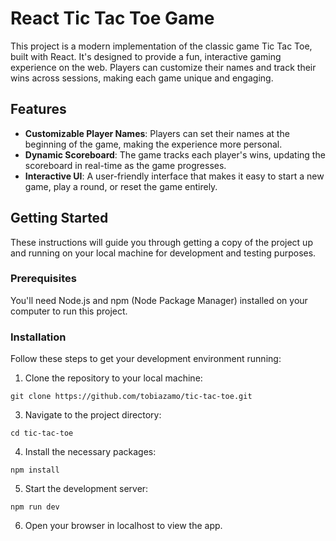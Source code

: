 # React Tic Tac Toe Game

This project is a modern implementation of the classic game Tic Tac Toe, built with React. It's designed to provide a fun, interactive gaming experience on the web. Players can customize their names and track their wins across sessions, making each game unique and engaging.

## Features

- **Customizable Player Names**: Players can set their names at the beginning of the game, making the experience more personal.
- **Dynamic Scoreboard**: The game tracks each player's wins, updating the scoreboard in real-time as the game progresses.
- **Interactive UI**: A user-friendly interface that makes it easy to start a new game, play a round, or reset the game entirely.

## Getting Started

These instructions will guide you through getting a copy of the project up and running on your local machine for development and testing purposes.

### Prerequisites

You'll need Node.js and npm (Node Package Manager) installed on your computer to run this project.

### Installation

Follow these steps to get your development environment running:

1. Clone the repository to your local machine:
```
git clone https://github.com/tobiazamo/tic-tac-toe.git
```


3. Navigate to the project directory:
```
cd tic-tac-toe
```

4. Install the necessary packages:
```
npm install
```

5. Start the development server:
```
npm run dev
```

6. Open your browser in localhost to view the app.
